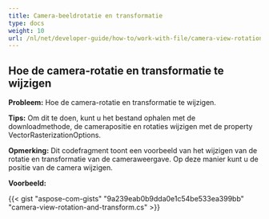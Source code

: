 ```yaml
---
title: Camera-beeldrotatie en transformatie
type: docs
weight: 10
url: /nl/net/developer-guide/how-to/work-with-file/camera-view-rotation-and-transform/
---
```


## **Hoe de camera-rotatie en transformatie te wijzigen**

**Probleem:** Hoe de camera-rotatie en transformatie te wijzigen.

**Tips:** Om dit te doen, kunt u het bestand ophalen met de downloadmethode, de camerapositie en rotaties wijzigen met de property VectorRasterizationOptions.

**Opmerking:** Dit codefragment toont een voorbeeld van het wijzigen van de rotatie en transformatie van de cameraweergave. Op deze manier kunt u de positie van de camera wijzigen.

**Voorbeeld:**

{{< gist "aspose-com-gists" "9a239eab0b9dda0e1c54be533ea399bb" "camera-view-rotation-and-transform.cs" >}}
